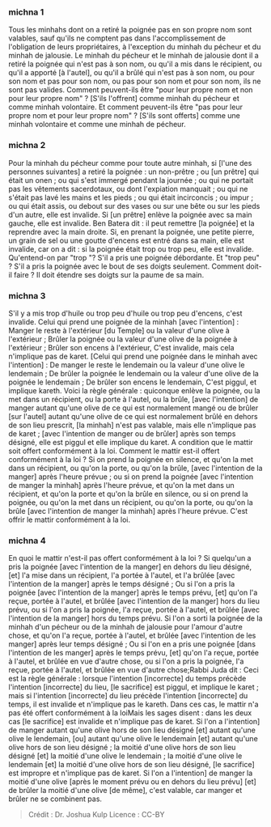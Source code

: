 
### michna 1
Tous les minhahs dont on a retiré la poignée pas en son propre nom sont valables, sauf qu'ils ne comptent pas dans l'accomplissement de l'obligation de leurs propriétaires, à l'exception du minhah du pécheur et du minhah de jalousie. Le minhah du pécheur et le minhah de jalousie dont il a retiré la poignée qui n'est pas à son nom, ou qu'il a mis dans le récipient, ou qu'il a apporté [à l'autel], ou qu'il a brûlé qui n'est pas à son nom, ou pour son nom et pas pour son nom, ou pas pour son nom et pour son nom, ils ne sont pas valides. Comment peuvent-ils être "pour leur propre nom et non pour leur propre nom" ? [S'ils l'offrent] comme minhah du pécheur et comme minhah volontaire. Et comment peuvent-ils être "pas pour leur propre nom et pour leur propre nom" ? [S'ils sont offerts] comme une minhah volontaire et comme une minhah de pécheur.

### michna 2
Pour la minhah du pécheur comme pour toute autre minhah, si [l'une des personnes suivantes] a retiré la poignée : un non-prêtre ; ou [un prêtre] qui était un onen ; ou qui s'est immergé pendant la journée ; ou qui ne portait pas les vêtements sacerdotaux, ou dont l'expiation manquait ; ou qui ne s'était pas lavé les mains et les pieds ; ou qui était incirconcis ; ou impur ; ou qui était assis, ou debout sur des vases ou sur une bête ou sur les pieds d'un autre, elle est invalide. Si [un prêtre] enlève la poignée avec sa main gauche, elle est invalide. Ben Batera dit : il peut remettre [la poignée] et la reprendre avec la main droite. Si, en prenant la poignée, une petite pierre, un grain de sel ou une goutte d'encens est entré dans sa main, elle est invalide, car on a dit : si la poignée était trop ou trop peu, elle est invalide. Qu'entend-on par "trop "? S'il a pris une poignée débordante. Et "trop peu" ? S'il a pris la poignée avec le bout de ses doigts seulement. Comment doit-il faire ? Il doit étendre ses doigts sur la paume de sa main.

### michna 3
S'il y a mis trop d'huile ou trop peu d'huile ou trop peu d'encens, c'est invalide. Celui qui prend une poignée de la minhah [avec l'intention] : Manger le reste à l'extérieur [du Temple] ou la valeur d'une olive à l'extérieur ; Brûler la poignée ou la valeur d'une olive de la poignée à l'extérieur ; Brûler son encens à l'extérieur, C'est invalide, mais cela n'implique pas de karet. [Celui qui prend une poignée dans le minhah avec l'intention] : De manger le reste le lendemain ou la valeur d'une olive le lendemain ; De brûler la poignée le lendemain ou la valeur d'une olive de la poignée le lendemain ; De brûler son encens le lendemain, C'est piggul, et implique kareth. Voici la règle générale : quiconque enlève la poignée, ou la met dans un récipient, ou la porte à l'autel, ou la brûle, [avec l'intention] de manger autant qu'une olive de ce qui est normalement mangé ou de brûler [sur l'autel] autant qu'une olive de ce qui est normalement brûlé en dehors de son lieu prescrit, [la minhah] n'est pas valable, mais elle n'implique pas de karet ; [avec l'intention de manger ou de brûler] après son temps désigné, elle est piggul et elle implique du karet. A condition que le mattir soit offert conformément à la loi. Comment le mattir est-il offert conformément à la loi ? Si on prend la poignée en silence, et qu'on la met dans un récipient, ou qu'on la porte, ou qu'on la brûle, [avec l'intention de la manger] après l'heure prévue ; ou si on prend la poignée [avec l'intention de manger la minhah] après l'heure prévue, et qu'on la met dans un récipient, et qu'on la porte et qu'on la brûle en silence, ou si on prend la poignée, ou qu'on la met dans un récipient, ou qu'on la porte, ou qu'on la brûle [avec l'intention de manger la minhah] après l'heure prévue. C'est offrir le mattir conformément à la loi.

### michna 4
En quoi le mattir n'est-il pas offert conformément à la loi ? Si quelqu'un a pris la poignée [avec l'intention de la manger] en dehors du lieu désigné, [et] l'a mise dans un récipient, l'a portée à l'autel, et l'a brûlée [avec l'intention de la manger] après le temps désigné ; Ou si l'on a pris la poignée [avec l'intention de la manger] après le temps prévu, [et] qu'on l'a reçue, portée à l'autel, et brûlée [avec l'intention de la manger] hors du lieu prévu, ou si l'on a pris la poignée, l'a reçue, portée à l'autel, et brûlée [avec l'intention de la manger] hors du temps prévu. Si l'on a sorti la poignée de la minhah d'un pécheur ou de la minhah de jalousie pour l'amour d'autre chose, et qu'on l'a reçue, portée à l'autel, et brûlée [avec l'intention de les manger] après leur temps désigné ; Ou si l'on en a pris une poignée [dans l'intention de les manger] après le temps prévu, [et] qu'on l'a reçue, portée à l'autel, et brûlée en vue d'autre chose, ou si l'on a pris la poignée, l'a reçue, portée à l'autel, et brûlée en vue d'autre chose;Rabbi Juda dit : Ceci est la règle générale : lorsque l'intention [incorrecte] du temps précède l'intention [incorrecte] du lieu, [le sacrifice] est piggul, et implique le karet ; mais si l'intention [incorrecte] du lieu précède l'intention [incorrecte] du temps, il est invalide et n'implique pas le kareth. Dans ces cas, le mattir n'a pas été offert conformément à la loiMais les sages disent : dans les deux cas [le sacrifice] est invalide et n'implique pas de karet. Si l'on a l'intention] de manger autant qu'une olive hors de son lieu désigné [et] autant qu'une olive le lendemain, [ou] autant qu'une olive le lendemain [et] autant qu'une olive hors de son lieu désigné ; la moitié d'une olive hors de son lieu désigné [et] la moitié d'une olive le lendemain ; la moitié d'une olive le lendemain [et] la moitié d'une olive hors de son lieu désigné, [le sacrifice] est impropre et n'implique pas de karet. Si l'on a l'intention] de manger la moitié d'une olive [après le moment prévu ou en dehors du lieu prévu] [et] de brûler la moitié d'une olive [de même], c'est valable, car manger et brûler ne se combinent pas.

>Crédit : Dr. Joshua Kulp
>Licence : CC-BY